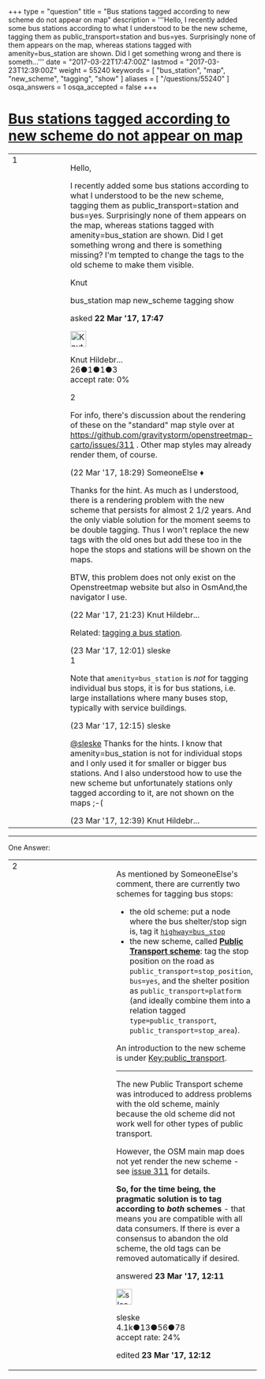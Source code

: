 +++
type = "question"
title = "Bus stations tagged according to new scheme do not appear on map"
description = '''Hello, I recently added some bus stations according to what I understood to be the new scheme, tagging them as public_transport=station and bus=yes. Surprisingly none of them appears on the map, whereas stations tagged with amenity=bus_station are shown. Did I get something wrong and there is someth...'''
date = "2017-03-22T17:47:00Z"
lastmod = "2017-03-23T12:39:00Z"
weight = 55240
keywords = [ "bus_station", "map", "new_scheme", "tagging", "show" ]
aliases = [ "/questions/55240" ]
osqa_answers = 1
osqa_accepted = false
+++

<div class="headNormal">

# [Bus stations tagged according to new scheme do not appear on map](/questions/55240/bus-stations-tagged-according-to-new-scheme-do-not-appear-on-map)

</div>

<div id="main-body">

<div id="askform">

<table id="question-table" style="width:100%;">
<colgroup>
<col style="width: 50%" />
<col style="width: 50%" />
</colgroup>
<tbody>
<tr>
<td style="width: 30px; vertical-align: top"><div class="vote-buttons">
<span id="post-55240-upvote" class="ajax-command post-vote up" rel="nofollow" title="I like this post (click again to cancel)"> </span>
<div id="post-55240-score" class="post-score" title="current number of votes">
1
</div>
<span id="post-55240-downvote" class="ajax-command post-vote down" rel="nofollow" title="I dont like this post (click again to cancel)"> </span> <span id="favorite-mark" class="ajax-command favorite-mark" rel="nofollow" title="mark/unmark this question as favorite (click again to cancel)"> </span>
<div id="favorite-count" class="favorite-count">
&#10;</div>
</div></td>
<td><div id="item-right">
<div class="question-body">
<p>Hello,</p>
<p>I recently added some bus stations according to what I understood to be the new scheme, tagging them as public_transport=station and bus=yes. Surprisingly none of them appears on the map, whereas stations tagged with amenity=bus_station are shown. Did I get something wrong and there is something missing? I'm tempted to change the tags to the old scheme to make them visible.</p>
<p>Knut</p>
</div>
<div id="question-tags" class="tags-container tags">
<span class="post-tag tag-link-bus_station" rel="tag" title="see questions tagged &#39;bus_station&#39;">bus_station</span> <span class="post-tag tag-link-map" rel="tag" title="see questions tagged &#39;map&#39;">map</span> <span class="post-tag tag-link-new_scheme" rel="tag" title="see questions tagged &#39;new_scheme&#39;">new_scheme</span> <span class="post-tag tag-link-tagging" rel="tag" title="see questions tagged &#39;tagging&#39;">tagging</span> <span class="post-tag tag-link-show" rel="tag" title="see questions tagged &#39;show&#39;">show</span>
</div>
<div id="question-controls" class="post-controls">
&#10;</div>
<div class="post-update-info-container">
<div class="post-update-info post-update-info-user">
<p>asked <strong>22 Mar '17, 17:47</strong></p>
<img src="https://secure.gravatar.com/avatar/f03c3c74641d9bd0999b9249921f5218?s=32&amp;d=identicon&amp;r=g" class="gravatar" width="32" height="32" alt="Knut%20Hildebrandt&#39;s gravatar image" />
<p><span>Knut Hildebr...</span><br />
<span class="score" title="26 reputation points">26</span><span title="1 badges"><span class="badge1">●</span><span class="badgecount">1</span></span><span title="1 badges"><span class="silver">●</span><span class="badgecount">1</span></span><span title="3 badges"><span class="bronze">●</span><span class="badgecount">3</span></span><br />
<span class="accept_rate" title="Rate of the user&#39;s accepted answers">accept rate:</span> <span title="Knut Hildebrandt has no accepted answers">0%</span></p>
</div>
</div>
<div id="comments-container-55240" class="comments-container">
<span id="55244"></span>
<div id="comment-55244" class="comment">
<div id="post-55244-score" class="comment-score">
2
</div>
<div class="comment-text">
<p>For info, there's discussion about the rendering of these on the "standard" map style over at <a href="https://github.com/gravitystorm/openstreetmap-carto/issues/311">https://github.com/gravitystorm/openstreetmap-carto/issues/311</a> . Other map styles may already render them, of course.</p>
</div>
<div id="comment-55244-info" class="comment-info">
<span class="comment-age">(22 Mar '17, 18:29)</span> <span class="comment-user userinfo">SomeoneElse ♦</span>
</div>
</div>
<span id="55246"></span>
<div id="comment-55246" class="comment">
<div id="post-55246-score" class="comment-score">
&#10;</div>
<div class="comment-text">
<p>Thanks for the hint. As much as I understood, there is a rendering problem with the new scheme that persists for almost 2 1/2 years. And the only viable solution for the moment seems to be double tagging. Thus I won't replace the new tags with the old ones but add these too in the hope the stops and stations will be shown on the maps.</p>
<p>BTW, this problem does not only exist on the Openstreetmap website but also in OsmAnd,the navigator I use.</p>
</div>
<div id="comment-55246-info" class="comment-info">
<span class="comment-age">(22 Mar '17, 21:23)</span> <span class="comment-user userinfo">Knut Hildebr...</span>
</div>
</div>
<span id="55249"></span>
<div id="comment-55249" class="comment">
<div id="post-55249-score" class="comment-score">
&#10;</div>
<div class="comment-text">
<p>Related: <a href="/questions/43542/tagging-a-bus-station">tagging a bus station</a>.</p>
</div>
<div id="comment-55249-info" class="comment-info">
<span class="comment-age">(23 Mar '17, 12:01)</span> <span class="comment-user userinfo">sleske</span>
</div>
</div>
<span id="55251"></span>
<div id="comment-55251" class="comment">
<div id="post-55251-score" class="comment-score">
1
</div>
<div class="comment-text">
<p>Note that <code>amenity=bus_station</code> is <em>not</em> for tagging individual bus stops, it is for bus stations, i.e. large installations where many buses stop, typically with service buildings.</p>
</div>
<div id="comment-55251-info" class="comment-info">
<span class="comment-age">(23 Mar '17, 12:15)</span> <span class="comment-user userinfo">sleske</span>
</div>
</div>
<span id="55252"></span>
<div id="comment-55252" class="comment">
<div id="post-55252-score" class="comment-score">
&#10;</div>
<div class="comment-text">
<p><a href="https://help.openstreetmap.org/users/666/sleske">@sleske</a> Thanks for the hints. I know that amenity=bus_station is not for individual stops and I only used it for smaller or bigger bus stations. And I also understood how to use the new scheme but unfortunately stations only tagged according to it, are not shown on the maps ;-(</p>
</div>
<div id="comment-55252-info" class="comment-info">
<span class="comment-age">(23 Mar '17, 12:39)</span> <span class="comment-user userinfo">Knut Hildebr...</span>
</div>
</div>
</div>
<div id="comment-tools-55240" class="comment-tools">
&#10;</div>
<div class="clear">
&#10;</div>
<div id="comment-55240-form-container" class="comment-form-container">
&#10;</div>
<div class="clear">
&#10;</div>
</div></td>
</tr>
</tbody>
</table>

------------------------------------------------------------------------

<div class="tabBar">

<span id="sort-top"></span>

<div class="headQuestions">

One Answer:

</div>

</div>

<span id="55250"></span>

<div id="answer-container-55250" class="answer">

<table style="width:100%;">
<colgroup>
<col style="width: 50%" />
<col style="width: 50%" />
</colgroup>
<tbody>
<tr>
<td style="width: 30px; vertical-align: top"><div class="vote-buttons">
<span id="post-55250-upvote" class="ajax-command post-vote up" rel="nofollow" title="I like this post (click again to cancel)"> </span>
<div id="post-55250-score" class="post-score" title="current number of votes">
2
</div>
<span id="post-55250-downvote" class="ajax-command post-vote down" rel="nofollow" title="I dont like this post (click again to cancel)"> </span>
</div></td>
<td><div class="item-right">
<div class="answer-body">
<p>As mentioned by SomeoneElse's comment, there are currently two schemes for tagging bus stops:</p>
<ul>
<li>the old scheme: put a node where the bus shelter/stop sign is, tag it <a href="https://wiki.openstreetmap.org/wiki/Tag:highway%3Dbus_stop"><code>highway=bus_stop</code></a></li>
<li>the new scheme, called <a href="https://wiki.openstreetmap.org/wiki/Proposed_features/Public_Transport"><strong>Public Transport scheme</strong></a>: tag the stop position on the road as <code>public_transport=stop_position</code>, <code>bus=yes</code>, and the shelter position as <code>public_transport=platform</code> (and ideally combine them into a relation tagged <code>type=public_transport</code>, <code>public_transport=stop_area</code>).</li>
</ul>
<p>An introduction to the new scheme is under <a href="https://wiki.openstreetmap.org/wiki/Key:public_transport">Key:public_transport</a>.</p>
<hr />
<p>The new Public Transport scheme was introduced to address problems with the old scheme, mainly because the old scheme did not work well for other types of public transport.</p>
<p>However, the OSM main map does not yet render the new scheme - see <a href="https://github.com/gravitystorm/openstreetmap-carto/issues/311">issue 311</a> for details.</p>
<p><strong>So, for the time being, the pragmatic solution is to tag according to <em>both</em> schemes</strong> - that means you are compatible with all data consumers. If there is ever a consensus to abandon the old scheme, the old tags can be removed automatically if desired.</p>
</div>
<div class="answer-controls post-controls">
&#10;</div>
<div class="post-update-info-container">
<div class="post-update-info post-update-info-user">
<p>answered <strong>23 Mar '17, 12:11</strong></p>
<img src="https://secure.gravatar.com/avatar/6c2dd6a39d3f38f1bb47a8c1fe8325e2?s=32&amp;d=identicon&amp;r=g" class="gravatar" width="32" height="32" alt="sleske&#39;s gravatar image" />
<p><span>sleske</span><br />
<span class="score" title="4090 reputation points"><span>4.1k</span></span><span title="13 badges"><span class="badge1">●</span><span class="badgecount">13</span></span><span title="56 badges"><span class="silver">●</span><span class="badgecount">56</span></span><span title="78 badges"><span class="bronze">●</span><span class="badgecount">78</span></span><br />
<span class="accept_rate" title="Rate of the user&#39;s accepted answers">accept rate:</span> <span title="sleske has 19 accepted answers">24%</span></p>
</div>
<div class="post-update-info post-update-info-edited">
<p><span> edited <strong>23 Mar '17, 12:12</strong> </span></p>
</div>
</div>
<div id="comments-container-55250" class="comments-container">
&#10;</div>
<div id="comment-tools-55250" class="comment-tools">
&#10;</div>
<div class="clear">
&#10;</div>
<div id="comment-55250-form-container" class="comment-form-container">
&#10;</div>
<div class="clear">
&#10;</div>
</div></td>
</tr>
</tbody>
</table>

</div>

<div class="paginator-container-left">

</div>

</div>

</div>

